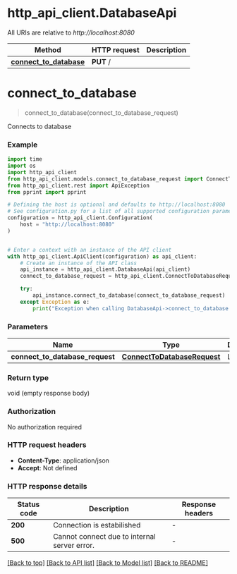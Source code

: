# http_api_client.DatabaseApi

All URIs are relative to *http://localhost:8080*

Method | HTTP request | Description
------------- | ------------- | -------------
[**connect_to_database**](DatabaseApi.md#connect_to_database) | **PUT** / | 


# **connect_to_database**
> connect_to_database(connect_to_database_request)



Connects to database

### Example

```python
import time
import os
import http_api_client
from http_api_client.models.connect_to_database_request import ConnectToDatabaseRequest
from http_api_client.rest import ApiException
from pprint import pprint

# Defining the host is optional and defaults to http://localhost:8080
# See configuration.py for a list of all supported configuration parameters.
configuration = http_api_client.Configuration(
    host = "http://localhost:8080"
)


# Enter a context with an instance of the API client
with http_api_client.ApiClient(configuration) as api_client:
    # Create an instance of the API class
    api_instance = http_api_client.DatabaseApi(api_client)
    connect_to_database_request = http_api_client.ConnectToDatabaseRequest() # ConnectToDatabaseRequest | Login data

    try:
        api_instance.connect_to_database(connect_to_database_request)
    except Exception as e:
        print("Exception when calling DatabaseApi->connect_to_database: %s\n" % e)
```



### Parameters

Name | Type | Description  | Notes
------------- | ------------- | ------------- | -------------
 **connect_to_database_request** | [**ConnectToDatabaseRequest**](ConnectToDatabaseRequest.md)| Login data | 

### Return type

void (empty response body)

### Authorization

No authorization required

### HTTP request headers

 - **Content-Type**: application/json
 - **Accept**: Not defined

### HTTP response details
| Status code | Description | Response headers |
|-------------|-------------|------------------|
**200** | Connection is estabilished |  -  |
**500** | Cannot connect due to internal server error. |  -  |

[[Back to top]](#) [[Back to API list]](../README.md#documentation-for-api-endpoints) [[Back to Model list]](../README.md#documentation-for-models) [[Back to README]](../README.md)

